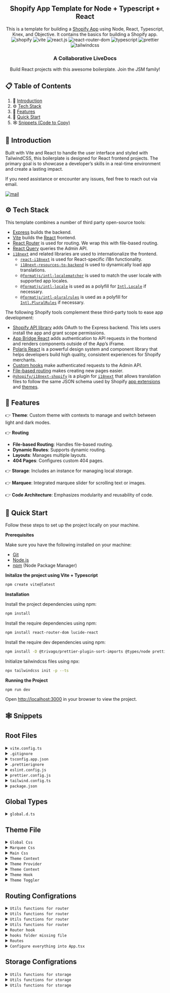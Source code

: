 <div align="center">
  <br />
  <h2>Shopify App Template for Node + Typescript + React</h2>
  This is a template for building a <a href='https://shopify.dev/docs/apps/getting-started'>Shopify App</a> using Node, React, Typescript, Knex, and Objective. It contains the basics for building a Shopify app.
  <br />

  <div>
    <img src="https://img.shields.io/badge/-shopify-white?style=for-the-badge&logoColor=white&logo=shopify&color=7AB55C" alt="shopify" />
    <img src="https://img.shields.io/badge/-VITE-black?style=for-the-badge&logoColor=white&logo=vite&color=747bff" alt="vite" />
    <img src="https://img.shields.io/badge/-REACT_JS-black?style=for-the-badge&logoColor=white&logo=react&color=58c4dc" alt="react.js" />
    <img src="https://img.shields.io/badge/-REACT_ROUTER_DOM-black?style=for-the-badge&logoColor=white&logo=reactrouter&color=f44250" alt="react-router-dom" />
    <img src="https://img.shields.io/badge/-TypeScript-black?style=for-the-badge&logoColor=white&logo=typescript&color=3178c6" alt="typescript" />
    <img src="https://img.shields.io/badge/-PRETTIER-black?style=for-the-badge&logoColor=white&logo=prettier&color=f8bc45" alt="prettier" />
    <img src="https://img.shields.io/badge/-Tailwind_CSS-black?style=for-the-badge&logoColor=white&logo=tailwindcss&color=06B6D4" alt="tailwindcss" />
  </div>

  <h3 align="center">A Collaborative LiveDocs</h3>

  <div align="center">
    Build React projects with this awesome boilerplate. Join the JSM family!
  </div>
</div>

## 📋 <a name="table">Table of Contents</a>

1. 🤖 [Introduction](#introduction)
2. ⚙️ [Tech Stack](#tech-stack)
3. 🔋 [Features](#features)
4. 🤸 [Quick Start](#quick-start)
5. 🕸️ [Snippets (Code to Copy)](#snippets)

## <a name="introduction">🤖 Introduction</a>

Built with Vite and React to handle the user interface and styled with TailwindCSS, this boilerplate is designed for React frontend projects. The primary goal is to showcase a developer’s skills in a real-time environment and create a lasting impact.

If you need assistance or encounter any issues, feel free to reach out via email.

<a href="mailto:muneebmughal342@gmail.com" target="_blank"><img src="https://img.shields.io/badge/-Contact-black?style=for-the-badge&logoColor=white&logo=gmail&color=f67373" alt="mail" /></a>

## <a name="tech-stack">⚙️ Tech Stack</a>

This template combines a number of third party open-source tools:

- [Express](https://expressjs.com/) builds the backend.
- [Vite](https://vitejs.dev/) builds the [React](https://reactjs.org/) frontend.
- [React Router](https://reactrouter.com/) is used for routing. We wrap this with file-based routing.
- [React Query](https://react-query.tanstack.com/) queries the Admin API.
- [`i18next`](https://www.i18next.com/) and related libraries are used to internationalize the frontend.
  - [`react-i18next`](https://react.i18next.com/) is used for React-specific i18n functionality.
  - [`i18next-resources-to-backend`](https://github.com/i18next/i18next-resources-to-backend) is used to dynamically load app translations.
  - [`@formatjs/intl-localematcher`](https://formatjs.io/docs/polyfills/intl-localematcher/) is used to match the user locale with supported app locales.
  - [`@formatjs/intl-locale`](https://formatjs.io/docs/polyfills/intl-locale) is used as a polyfill for [`Intl.Locale`](https://developer.mozilla.org/en-US/docs/Web/JavaScript/Reference/Global_Objects/Intl/Locale) if necessary.
  - [`@formatjs/intl-pluralrules`](https://formatjs.io/docs/polyfills/intl-pluralrules) is used as a polyfill for [`Intl.PluralRules`](https://developer.mozilla.org/en-US/docs/Web/JavaScript/Reference/Global_Objects/Intl/PluralRules) if necessary.

The following Shopify tools complement these third-party tools to ease app development:

- [Shopify API library](https://github.com/Shopify/shopify-node-api) adds OAuth to the Express backend. This lets users install the app and grant scope permissions.
- [App Bridge React](https://shopify.dev/docs/apps/tools/app-bridge/getting-started/using-react) adds authentication to API requests in the frontend and renders components outside of the App’s iFrame.
- [Polaris React](https://polaris.shopify.com/) is a powerful design system and component library that helps developers build high quality, consistent experiences for Shopify merchants.
- [Custom hooks](https://github.com/Shopify/shopify-frontend-template-react/tree/main/hooks) make authenticated requests to the Admin API.
- [File-based routing](https://github.com/Shopify/shopify-frontend-template-react/blob/main/Routes.jsx) makes creating new pages easier.
- [`@shopify/i18next-shopify`](https://github.com/Shopify/i18next-shopify) is a plugin for [`i18next`](https://www.i18next.com/) that allows translation files to follow the same JSON schema used by Shopify [app extensions](https://shopify.dev/docs/apps/checkout/best-practices/localizing-ui-extensions#how-it-works) and [themes](https://shopify.dev/docs/themes/architecture/locales/storefront-locale-files#usage).

## <a name="features">🔋 Features</a>

👉 **Theme**: Custom theme with contexts to manage and switch between light and dark modes.

👉 **Routing**

- **File-based Routing**: Handles file-based routing.
- **Dynamic Routes**: Supports dynamic routing.
- **Layouts**: Manages multiple layouts.
- **404 Pages**: Configures custom 404 pages.

👉 **Storage**: Includes an instance for managing local storage.

👉 **Marquee**: Integrated marquee slider for scrolling text or images.

👉 **Code Architecture**: Emphasizes modularity and reusability of code.

## <a name="quick-start">🤸 Quick Start</a>

Follow these steps to set up the project locally on your machine.

**Prerequisites**

Make sure you have the following installed on your machine:

- [Git](https://git-scm.com/)
- [Node.js](https://nodejs.org/en)
- [npm](https://www.npmjs.com/) (Node Package Manager)

**Initalize the project using Vite + Typescript**

```bash
npm create vite@latest
```

**Installation**

Install the project dependencies using npm:

```bash
npm install
```

Install the require dependencies using npm:

```bash
npm install react-router-dom lucide-react
```

Install the require dev dependencies using npm:

```bash
npm install -D @trivago/prettier-plugin-sort-imports @types/node prettier prettier-plugin-tailwindcss tailwind-merge tailwindcss tailwindcss-animate @tailwindcss/typography postcss autoprefixer
```

Initialize tailwindcss files using npx:

```bash
npx tailwindcss init -p --ts
```

**Running the Project**

```bash
npm run dev
```

Open [http://localhost:3000](http://localhost:5173) in your browser to view the project.

## <a name="snippets">🕸️ Snippets</a>

## Root Files

<details>
<summary><code>vite.config.ts</code></summary>

<br/>

```typescript
import { defineConfig } from "vite";
import react from "@vitejs/plugin-react";
import path from "path";

// https://vitejs.dev/config/
export default defineConfig(() => {
  return {
    plugins: [react()],
    resolve: {
      alias: [
        {
          find: "@src/",
          replacement: path.resolve(process.cwd(), "src") + "/",
        },
      ],
    },
  };
});
```

</details>

<details>
<summary><code>.gitignore</code></summary>

<br/>

```json
# dependencies
/node_modules
/.pnp
.pnp.js

# testing
/coverage

# production
/build
/dist

# misc
.DS_Store
*.pem


# debug
logs
*.log
yarn.lock
npm-debug.log*
yarn-debug.log*
yarn-error.log*
.pnpm-debug.log*
lerna-debug.log*
tsconfig.tsbuildinfo
# local env files
.env*.local
.env

.vscode
.contentlayer

# Json
package-lock.json
!.vscode/extensions.json
```

</details>

<details>
<summary><code>tsconfig.app.json</code></summary>

<br/>

```json
{
  "compilerOptions": {
    "target": "ES2020",
    "useDefineForClassFields": true,
    "lib": ["ES2020", "DOM", "DOM.Iterable"],
    "module": "ESNext",
    "skipLibCheck": true,

    /* Bundler mode */
    "moduleResolution": "bundler",
    "allowImportingTsExtensions": true,
    "isolatedModules": true,
    "moduleDetection": "force",
    "noEmit": true,
    "jsx": "react-jsx",

    /* Linting */
    "strict": true,
    "noUnusedLocals": true,
    "noUnusedParameters": true,
    "noFallthroughCasesInSwitch": true,
    "baseUrl": "./src",
    "paths": {
      "@src/*": ["*"]
    }
  },
  "include": [
    "src/**/*.json",
    "vite.config.ts",
    "src/**/*.jpeg",
    "src/**/*.png",
    "./src/**/*.ts",
    "./src/**/*.tsx",
    "./src/**/*.d.ts",
    "./src/types/global.d.ts",
    "src/types/vite-env.d.ts",
    "src/routes/routes.ts"
  ]
}
```

</details>

<details>
<summary><code>.prettierignore</code></summary>

<br/>

```json
dist
node_modules
build
.contentlayer
```

</details>

<details>
<summary><code>eslint.config.js</code></summary>

<br/>

```javascript
import js from "@eslint/js";
import reactHooks from "eslint-plugin-react-hooks";
import reactRefresh from "eslint-plugin-react-refresh";
import tailwindcssPlugin from "eslint-plugin-tailwindcss";
import globals from "globals";
import tseslint from "typescript-eslint";

export default tseslint.config(
  { ignores: ["dist"] },
  {
    extends: [
      js.configs.recommended,
      ...tseslint.configs.recommended,
      "prettier",
      "eslint:recommended",
      "plugin:react-hooks/recommended",
      "plugin:tailwindcss/recommended",
      "plugin:@typescript-eslint/recommended",
    ],
    ignorePatterns: ["dist", ".eslintrc.cjs"],
    parser: "@typescript-eslint/parser",
    files: ["./src**/*.{ts,tsx}"],
    languageOptions: {
      ecmaVersion: 2020,
      globals: globals.browser,
    },
    plugins: {
      "react-hooks": reactHooks,
      "react-refresh": reactRefresh,
      tailwindcss: tailwindcssPlugin,
    },
    rules: {
      ...reactHooks.configs.recommended.rules,
      "tailwindcss/no-custom-classname": "off",
      "tailwindcss/classnames-order": "error",
      "react-refresh/only-export-components": [
        "warn",
        { allowConstantExport: true },
      ],
    },
    settings: {
      tailwindcss: {
        callees: ["cn"],
        config: "tailwind.config.js",
      },
    },
    overrides: [
      {
        files: ["*.ts", "*.tsx"],
        parser: "@typescript-eslint/parser",
      },
    ],
  }
);
```

</details>
<details>
<summary><code>prettier.config.js</code></summary>

<br/>

**Reload the vs code after creating this file or updating this file**

```shortcut
Press ctrl+shift+p or command+shift+p
```

Then select **`reload window`**

```javascript
/**
 * @see https://prettier.io/docs/en/configuration.html
 * @type {import("prettier").Config}
 */

const config = {
  trailingComma: "es5",
  tabWidth: 2,
  semi: false,
  singleQuote: true,
  plugins: [
    "@trivago/prettier-plugin-sort-imports",
    "prettier-plugin-tailwindcss",
  ],
  tailwindFunctions: ["clsx", "tw", "cn"],
  tailwindConfig: "./tailwind.config.ts",
  tailwindAttributes: ["className", "classNames"],
  importOrderSortSpecifiers: true,
  importOrder: [
    "^(react/(.*)$)|^(react$)",
    "<THIRD_PARTY_MODULES>",
    "^types$",
    "^@src/config/(.*)$",
    "^@src/theme/(.*)$",
    "^@src/constants/(.*)$",
    "^@src/contexts/(.*)$",
    "^@src/hooks",
    "^@src/hooks/(.*)$",
    "^@src/routes/(.*)$",
    "^@src/layouts/(.*)$",
    "^@src/pages/(.*)$",
    "^@src/components/(.*)$",
    "^@src/components/ui/(.*)$",
    "^@src/components/pages/(.*)$",
    "^@src/utils/(.*)$",
    "^@src/types/(.*)$",
    "^@src/assets/images/(.*)$",
    "^@src/assets/styles/(.*)$",
    "^[./]",
  ],
};

export default config;
```

</details>

<details>
<summary><code>tailwind.config.ts</code></summary>

<br/>

**`Update this file after create the theme`**

```typescript
import tailwindcssTypography from "@tailwindcss/typography";
import type { Config } from "tailwindcss";
import tailwindcssAnimate from "tailwindcss-animate";
import {
  animation,
  boxShadow,
  colors,
  fontFamily,
  keyframes,
} from "./src/theme";

export default {
  content: ["./index.html", "./src/**/*.{js,ts,jsx,tsx}"],
  theme: {
    extend: {
      colors: colors,
      animation: animation,
      fontFamily: fontFamily,
      keyframes: keyframes,
      boxShadow: boxShadow,
    },
  },
  plugins: [tailwindcssAnimate, tailwindcssTypography()],
} satisfies Config;
```

</details>

<details>
<summary><code>package.json</code></summary>

<br/>

```json
    "scripts": {
    "dev": "vite",
    "build": "tsc -b && vite build",
    "lint": "eslint .",
    "preview": "vite preview",
    "prettier:fix": "npx prettier --write src/."
  },
  "engines": {
    "node": ">=18.20.4"
  },
```

</details>

## Global Types

<details>
<summary><code>global.d.ts</code></summary>
<br/>
  
**`Make sure to move vite-env.d.ts file into ./src/types dir`**
<br/>

`Dir and file` ./src/types/global.d.ts

```typescript
declare type PageModule = {
  default: React.ComponentType;
};

declare type Pages = {
  [key: string]: PageModule;
};

declare interface Route {
  element: ComponentType;
  layout?: string;
  path: string;
  children?: Route[];
}

declare interface GroupRoute {
  path?: string;
  children?: Route[];
  element: ComponentType;
}

declare interface GroupLayoutRoute {
  children: GroupRoute[];
  element: ComponentType | null;
}

declare interface Children {
  children: ReactNode;
}
declare interface ChildrenWithElement extends Children {
  as?: ElementType;
}

declare type Theme = "light" | "dark";

declare type InputChangeEvent = ChangeEvent<HTMLInputElement>;

declare type ErrorType = {
  name: string | null;
  state: boolean;
  message: string | null;
};

declare type ToastProps = {
  message: string;
  type: "success" | "warning" | "error";
  state: boolean;
};
```

</details>

## Theme File

<details>
<summary><code>Global Css</code></summary>
<br/>

`Dir and file` ./src/assete/styles/global-colors.css
<br/>

```css
/* ------------------------ GLOBAL-VARIABLES-FOR-THEME ------------------------ */

:root {
  --background: 0, 0%, 100%;
  --background-variant-lighter: 0, 0%, 95%;
  --background-variant-light: 0, 0%, 90%;
  --background-variant-dark: 0, 0%, 85%;

  --foreground: 0, 0%, 0%;
  --foreground-variant-lighter: 0, 0%, 85%;
  --foreground-variant-light: 0, 0%, 50%;
  --foreground-variant-dark: 0, 0%, 30%;

  --primary: 224, 76%, 48%;
  --primary-variant-dark: 193, 100%, 22%;
  --primary-variant-light: 192, 100%, 31%;

  --secondary: 188.9, 148.3%, 26.6%;
  --secondary-variant-light: 188.9, 98.16%, 35.04%;
  --secondary-variant-dark: 188.9, 99.01%, 21.84%;

  --destructive: 0, 100%, 50%;

  --muted: 210, 40%, 96.1%;
  --muted-foreground: 215.4, 16.3%, 46.9%;

  --popover: 0, 0%, 0%, 30%;

  --info: 190, 90%, 50%;
  --success: 152, 69%, 31%;
  --warning: 45, 100%, 51%;
}
.dark {
  --background: 220, 11%, 11%;
  --background-variant-light: 220, 11%, 10%;
  --background-variant-lighter: 220, 11%, 8%;
  --background-variant-dark: 220, 11%, 7%;

  --foreground: 0, 0%, 100%;
  --foreground-variant-lighter: 0, 0%, 30%;
  --foreground-variant-light: 0, 0%, 50%;
  --foreground-variant-dark: 0, 0%, 85%;

  --primary: 224, 76%, 48%;
  --primary-variant-dark: 193, 100%, 22%;
  --primary-variant-light: 192, 100%, 31%;

  --secondary: 188.9, 148.3%, 26.6%;
  --secondary-variant-light: 188.9, 98.16%, 35.04%;
  --secondary-variant-dark: 188.9, 99.01%, 21.84%;

  --destructive: 0, 63%, 31%;

  --muted: 223, 47%, 11%;
  --muted-foreground: 215.4, 16.3%, 56.9%;

  --popover: 240, 3.8%, 46.1%, 10%;
}
```

</details>

<details>
<summary><code>Marquee Css</code></summary>
<br/>

`Dir and file` ./src/assete/styles/marquee.css
<br/>

```css
/* ------------------------ MARQUEE-SLIDER-STYLES ------------------------ */

@layer utilities {
  .marquee {
    @apply max-w-max overflow-hidden;
  }

  .marquee[data-direction="right"] {
    --_animation-direction: reverse;
  }

  .marquee[data-direction="left"] {
    --_animation-direction: forwards;
  }

  .marquee_inner {
    @apply flex flex-wrap gap-6 py-3;
  }

  .marquee[data-animated="true"] .marquee_inner {
    @apply w-max animate-marquee flex-nowrap;
  }

  .marquee[data-animated="true"] {
    -webkit-mask: linear-gradient(
      90deg,
      transparent,
      white 20%,
      white 80%,
      transparent
    );
    mask: linear-gradient(
      90deg,
      transparent,
      white 20%,
      white 80%,
      transparent
    );
  }
}
```

</details>

<details>
<summary><code>Main Css</code></summary>
<br/>

`Dir and file` ./src/assete/styles/index.css
<br/>

```css
@import url("https://fonts.googleapis.com/css2?family=Catamaran:wght@100..900&family=Raleway:ital,wght@0,100..900;1,100..900&display=swap");

@import "./marquee.css";
@import "./global-colors.css";

@tailwind base;
@tailwind components;
@tailwind utilities;

/* ------------------------ GLOBAL-STYLES ------------------------ */

body {
  @apply bg-background font-body font-normal text-foreground antialiased transition-all duration-150 ease-out;
}

@layer utilities {
  .text-balance {
    text-wrap: balance;
  }
}
```

</details>

<details>
<summary><code>Theme Context</code></summary>
<br/>

`Dir and file` ./src/contexts/themeContext/ThemeContext.tsx
<br/>

```typescript
import { createContext } from "react";

type ThemeContextType = {
  theme: Theme;
  themeToggler: () => void;
};

export const ThemeContext = createContext<ThemeContextType | undefined>(
  undefined
);
```

</details>
<details>
<summary><code>Theme Provider</code></summary>
<br/>

`Dir and file` ./src/contexts/themeContext/ThemeProvider.tsx
<br/>

```typescript
import { ReactNode, useEffect, useState } from "react";

import { storage } from "@src/utils/storage";
import { CURRENT_THEME } from "@src/utils/storage/variables";
import { ThemeContext } from "@src/contexts/themeContext/ThemeContext";

interface ThemeProviderProps {
  children: ReactNode;
}

export const ThemeProvider: React.FC<ThemeProviderProps> = ({ children }) => {
  const [theme, setTheme] = useState<"light" | "dark">("light");

  useEffect(() => {
    const currentTheme = storage.get(CURRENT_THEME) as "light" | "dark" | null;
    if (currentTheme) {
      setTheme(currentTheme);
    }
  }, []);

  useEffect(() => {
    const body = document.getElementsByTagName("body")[0];
    body.classList.remove("light", "dark");
    body.classList.add(theme);
  }, [theme]);

  const themeToggler = () => {
    const newTheme = theme === "light" ? "dark" : "light";
    setTheme(newTheme);
    storage.set(CURRENT_THEME, newTheme);
  };

  return (
    <ThemeContext.Provider value={{ theme, themeToggler }}>
      {children}
    </ThemeContext.Provider>
  );
};
```

</details>

<details>
<summary><code>Theme Context</code></summary>
<br/>

`Dir and file` ./src/contexts/themeContext/index.ts
<br/>

```typescript
export { ThemeContext } from "@src/contexts/themeContext/ThemeContext";
export { ThemeProvider } from "@src/contexts/themeContext/ThemeProvider";
```

</details>

<details>
<summary><code>Theme Hook</code></summary>
<br/>

`Dir and file` ./src/hooks/useTheme.tsx
<br/>

```typescript
import { useContext } from "react";
import { ThemeContext } from "@src/contexts/themeContext";

export const useTheme = () => {
  const context = useContext(ThemeContext);

  if (!context) throw new Error("useTheme must be used within a ThemeProvider");

  return context;
};
```

</details>

<details>
<summary><code>Theme Toggler</code></summary>
<br/>
*Note that im using a global button component here feel free to replace this with you own*
<br/>
`Dir and file` ./src/components/themeToggler/ThemeToggler.tsx
<br/>

```typescript
import { useTheme } from "@src/hooks";
import { Button, Icon } from "@src/components/ui";

export const ThemeToggler = () => {
  const { theme, themeToggler } = useTheme();

  return (
    <Button after shadow size="xs" onClick={themeToggler}>
      <Icon name={theme === "dark" ? "sun-medium" : "moon-star"} size={18} />
    </Button>
  );
};
```

</details>

## Routing Configrations

<details>
<summary><code>Utils functions for router</code></summary>
<br/>

`Dir and file` ./src/utils/router/normalizePath.ts
<br/>

```typescript
export const normalizePath = (path: string): string => {
  const normalizedPath = path
    .replace(/^\.\/pages/, "") // Remove the base folder
    .replace(/\.(t|j)sx?$/, "") // Remove the file extension
    .replace(/\/page$/, "") // Remove /page for routes
    // .replace(/\/layout$/, "") // Remove /layout for routes
    .replace(/\[(?:[.]{3})?(\w+?)\]/g, (_match, param) => `:${param}`) // Dynamic route
    .replace(/\[\[([.\w]+?)\]\]/g, (_match, param) => `:${param}*`) // Catch-all route
    .replace(/\/$/, ""); // Remove trailing slash

  if (normalizedPath === "") {
    return "/";
  }

  return normalizedPath;
};
```

</details>

<details>
<summary><code>Utils functions for router</code></summary>
<br/>

`Dir and file` ./src/utils/router/groupRoutes.ts
<br/>

```typescript
import { normalizePath } from "@src/utils/router";

export const groupRoutes = (pages: Pages): Route[] => {
  const routes: Route[] = [];

  Object.keys(pages).forEach((key) => {
    const path = normalizePath(key);
    const segments = path.split("/");
    let currentPath = "";

    segments.forEach((segment) => {
      if (segment.startsWith("(") && segment.endsWith(")")) {
        return;
      }
      currentPath += `/${segment}`;
    });
    if (!key.endsWith("layout.tsx") && pages[key].default) {
      routes.push({
        path: currentPath,
        element: pages[key].default,
        layout: segments[1],
      });
    }
  });

  return routes;
};
```

</details>

<details>
<summary><code>Utils functions for router</code></summary>
<br/>

`Dir and file` ./src/utils/router/nestedRoutes.ts
<br/>

```typescript
import { normalizePath } from "@src/utils/router";

export const nestedRoutes = (
  routes: Route[],
  pages: Pages
): GroupLayoutRoute => {
  const nestedRoutes: GroupLayoutRoute = { children: [], element: null };

  const addLayouts: GroupRoute[] = [];

  Object.keys(pages).forEach((key) => {
    const path = normalizePath(key);
    const segments = path.split("/")[1];
    if (key === `./pages/${segments}/layout.tsx`) {
      addLayouts.push({
        element: pages[`./pages/${segments}/layout.tsx`]?.default,
        children: routes.filter((route) => {
          return route.layout === segments;
        }),
      });
    }
    if (segments === "layout") {
      nestedRoutes.element = pages[key].default;
      nestedRoutes.children = addLayouts.length > 0 ? addLayouts : routes;
    }
  });

  if (!nestedRoutes.children.length) {
    nestedRoutes.children = routes;
  }

  return nestedRoutes;
};
```

</details>

<details>
<summary><code>Utils functions for router</code></summary>
<br/>

`Dir and file` ./src/utils/router/index.ts.ts
<br/>

```typescript
export * from "@src/utils/router/groupRoutes";
export * from "@src/utils/router/nestedRoute";
export * from "@src/utils/router/normalizePath";
```

</details>

<details>
<summary><code>Router hook</code></summary>
<br/>

`Dir and file` ./src/hooks/useRouter.tsx
<br/>

```typescript
import { groupRoutes, nestedRoutes } from "@src/utils/router";

export const useRouter = (pages: Pages): GroupLayoutRoute => {
  const routes = groupRoutes(pages);
  const nestedRoute = nestedRoutes(routes, pages);

  return nestedRoute;
};
```

</details>

<details>
<summary><code>hooks folder missing file</code></summary>
<br/>

`Dir and file` ./src/hooks/index.ts
<br/>

```typescript
export * from "@src/hooks/useRouter";
export * from "@src/hooks/useTheme";
```

</details>

<details>
<summary><code>Routes</code></summary>
<br/>

`Dir and file` ./src/router/router.ts
<br/>

```typescript
import React from "react";
import { createBrowserRouter, RouteObject } from "react-router-dom";
import { NotFound } from "@src/components/pages/notFound/NotFound";

export const router = (routes: GroupLayoutRoute) => {
  const buildRoutes = (routes: GroupRoute[]): RouteObject[] => {
    if (!routes) return [];

    return routes.map((route: GroupRoute) => {
      const { path, element, children } = route;

      return {
        path,
        element: React.createElement(element),
        children: children ? buildRoutes(children) : undefined,
      };
    });
  };

  const routesArray = routes ? buildRoutes(routes.children) : [];

  const baseLayout: RouteObject[] = [
    {
      element: React.createElement(routes.element),
      children: [
        ...routesArray,
        { path: "*", element: React.createElement(NotFound) },
      ],
    },
  ];

  return createBrowserRouter(baseLayout);
};
```

</details>

<details>
<summary><code>Configure everything into App.tsx</code></summary>
<br/>

`Dir and file` ./src/App.tsx
<br/>

```typescript
import { router } from '@src/router/router'
import { RouterProvider } from 'react-router-dom'
import { ThemeProvider } from '@src/contexts/themeContext'
import { useRouter } from '@src/hooks'
import { Loader } from '@src/components/ui/loader/Loader'
import '@src/assets/styles/index.css'

export const App = () => {
  const pagesRaw = import.meta.glob('./pages/**/!(*.test.[jt]sx)*.([jt]sx)', {
    eager: true,
  })
  const pages: Pages = Object.fromEntries(
    Object.entries(pagesRaw).map(([key, module]) => [key, module as PageModule])
  )
  const routes = useRouter(pages)
  const routerInstance = router(routes)

  return (
    <ThemeProvider>
      <RouterProvider router={routerInstance} fallbackElement={<Loader />} />
    </ThemeProvider>
  )
}
```

</details>

## Storage Configrations

<details>
<summary><code>Utils functions for storage</code></summary>
<br/>

`Dir and file` ./src/utils/storage/storage.ts
<br/>

```typescript
const DEFAULT_CACHE_TIME = 60 * 60 * 24 * 7;

export default class Storage {
  private storage: globalThis.Storage;
  private prefixKey?: string;

  constructor(prefixKey = "", storage = localStorage) {
    this.storage = storage;
    this.prefixKey = prefixKey;
  }

  private getKey(key: string) {
    return `${this.prefixKey}${key}`.toUpperCase();
  }

  getAuthorization(key: string) {
    return `Bearer ${this.get(key)}`;
  }

  isAuthenticated(key: string): boolean {
    return !!localStorage.getItem(key);
  }

  set(key: string, value: any, expire: number | null = DEFAULT_CACHE_TIME) {
    const stringData = JSON.stringify({
      value,
      expire: expire !== null ? new Date().getTime() + expire * 1000 : null,
    });
    this.storage.setItem(this.getKey(key), stringData);
  }

  get(key: string, def: any = null) {
    const item = this.storage.getItem(this.getKey(key));
    if (item) {
      try {
        const data = JSON.parse(item);
        const { value, expire } = data;
        if (expire === null || expire >= Date.now()) {
          return value;
        }
        this.remove(key);
      } catch (e) {
        return def;
      }
    }
    return def;
  }

  remove(key: string) {
    this.storage.removeItem(this.getKey(key));
  }
}
export const storage = new Storage("");
```

</details>

<details>
<summary><code>Utils functions for storage</code></summary>
<br/>

`Dir and file` ./src/utils//storage/variables.ts
<br/>

```typescript
export const CURRENT_THEME = "CURRENT_THEME";
```

</details>

<details>
<summary><code>Utils functions for storage</code></summary>
<br/>

`Dir and file` ./src/utils//storage/index.ts.ts
<br/>

```typescript
export * from "@src/utils/storage/storage";
export * from "@src/utils/storage/variables";
```

</details>
